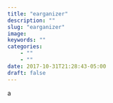 ```yaml
---
title: "earganizer"
description: ""
slug: "earganizer"
image: 
keywords: ""
categories: 
    - ""
    - ""
date: 2017-10-31T21:28:43-05:00
draft: false
---
```


a 